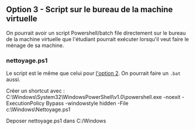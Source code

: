 ## Option 3 - Script sur le bureau de la machine virtuelle

On pourrait avoir un script Powershell/batch file directement sur le bureau de la machine virtuelle que l'étudiant pourrait exécuter lorsqu'il veut faire le ménage de sa machine.

### nettoyage.ps1

Le script est le même que celui pour [l'option 2](https://github.com/takrachi/vmware-scriptwin7/tree/master/option-2-GPO-Powershell). On pourrait faire un `.bat` aussi.




Créer un shortcut avec : C:\Windows\System32\WindowsPowerShell\v1.0\powershell.exe -noexit -ExecutionPolicy Bypass -windowstyle hidden -File c:\Windows\Nettoyage.ps1



Deposer nettoyage.ps1 dans C:/Windows
